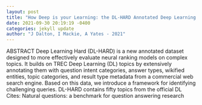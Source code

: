 ```yaml
--- 
layout: post 
title: "How Deep is your Learning: the DL-HARD Annotated Deep Learning Dataset" 
date: 2021-09-30 20:19:19 -0400 
categories: jekyll update 
author: "J Dalton, I Mackie, A Yates - 2021" 
--- 
```

ABSTRACT Deep Learning Hard (DL-HARD) is a new annotated dataset designed to more effectively evaluate neural ranking models on complex topics. It builds on TREC Deep Learning (DL) topics by extensively annotating them with question intent categories, answer types, wikified entities, topic categories, and result type metadata from a commercial web search engine. Based on this data, we introduce a framework for identifying challenging queries. DL-HARD contains fifty topics from the official DL Cites: Natural questions: a benchmark for question answering research